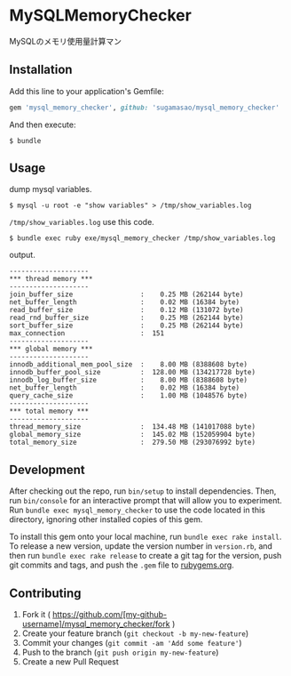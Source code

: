 # MySQLMemoryChecker

MySQLのメモリ使用量計算マン

## Installation

Add this line to your application's Gemfile:

```ruby
gem 'mysql_memory_checker', github: 'sugamasao/mysql_memory_checker'
```

And then execute:

    $ bundle

## Usage

dump mysql variables.

```
$ mysql -u root -e "show variables" > /tmp/show_variables.log
```

`/tmp/show_variables.log` use this code.

```
$ bundle exec ruby exe/mysql_memory_checker /tmp/show_variables.log
```

output.

```
--------------------
*** thread memory ***
--------------------
join_buffer_size                 :    0.25 MB (262144 byte)
net_buffer_length                :    0.02 MB (16384 byte)
read_buffer_size                 :    0.12 MB (131072 byte)
read_rnd_buffer_size             :    0.25 MB (262144 byte)
sort_buffer_size                 :    0.25 MB (262144 byte)
max_connection                   :  151
--------------------
*** global memory ***
--------------------
innodb_additional_mem_pool_size  :    8.00 MB (8388608 byte)
innodb_buffer_pool_size          :  128.00 MB (134217728 byte)
innodb_log_buffer_size           :    8.00 MB (8388608 byte)
net_buffer_length                :    0.02 MB (16384 byte)
query_cache_size                 :    1.00 MB (1048576 byte)
--------------------
*** total memory ***
--------------------
thread_memory_size               :  134.48 MB (141017088 byte)
global_memory_size               :  145.02 MB (152059904 byte)
total_memory_size                :  279.50 MB (293076992 byte)
```

## Development

After checking out the repo, run `bin/setup` to install dependencies. Then, run `bin/console` for an interactive prompt that will allow you to experiment. Run `bundle exec mysql_memory_checker` to use the code located in this directory, ignoring other installed copies of this gem.

To install this gem onto your local machine, run `bundle exec rake install`. To release a new version, update the version number in `version.rb`, and then run `bundle exec rake release` to create a git tag for the version, push git commits and tags, and push the `.gem` file to [rubygems.org](https://rubygems.org).

## Contributing

1. Fork it ( https://github.com/[my-github-username]/mysql_memory_checker/fork )
2. Create your feature branch (`git checkout -b my-new-feature`)
3. Commit your changes (`git commit -am 'Add some feature'`)
4. Push to the branch (`git push origin my-new-feature`)
5. Create a new Pull Request

